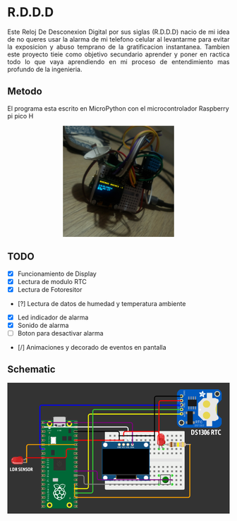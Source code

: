 # R.D.D.D

<div align="justify">Este Reloj De Desconexion Digital por sus siglas (R.D.D.D) nacio de mi idea de no queres usar la alarma de mi telefono celular al levantarme para evitar la exposicion y abuso temprano de la gratificacion instantanea. Tambien este proyecto tieie como objetivo secundario aprender y poner en ractica todo lo que vaya aprendiendo en mi proceso de entendimiento mas profundo de la ingenieria.</div>

## Metodo
El programa esta escrito en MicroPython con el microcontrolador Raspberry pi pico H


<p align="center">
<img src="/readme_img/RDDDv0,1.jpg" width="50%" alt="Prototipe RDDD v0.1">
</p>

## TODO

* [x] Funcionamiento de Display
* [x] Lectura de modulo RTC 
* [x] Lectura de Fotoresitor
* [?] Lectura de datos de humedad y temperatura ambiente
* [x] Led indicador de alarma
* [x] Sonido de alarma
* [ ] Boton para desactivar alarma
* [/] Animaciones y decorado de eventos en pantalla

## Schematic

<p align="center">
<img src="/readme_img/schematic.png" alt="Schematic">
</p>
